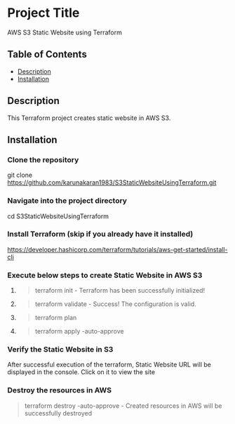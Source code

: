 # Project Title

AWS S3 Static Website using Terraform

## Table of Contents

- [Description](#description)
- [Installation](#installation)

## Description

This Terraform project creates static website in AWS S3.

## Installation

### Clone the repository
git clone https://github.com/karunakaran1983/S3StaticWebsiteUsingTerraform.git

### Navigate into the project directory
cd S3StaticWebsiteUsingTerraform

### Install Terraform (skip if you already have it installed)
https://developer.hashicorp.com/terraform/tutorials/aws-get-started/install-cli

### Execute below steps to create Static Website in AWS S3 
1. > terraform init 
        - Terraform has been successfully initialized!
2. > terraform validate 
        - Success! The configuration is valid.
3. > terraform plan
4. > terraform apply -auto-approve

### Verify the Static Website in S3
After successful execution of the terraform, Static Website URL will be displayed in the console.
Click on it to view the site

### Destroy the resources in AWS
> terraform destroy -auto-approve 
    - Created resources in AWS will be successfully destroyed